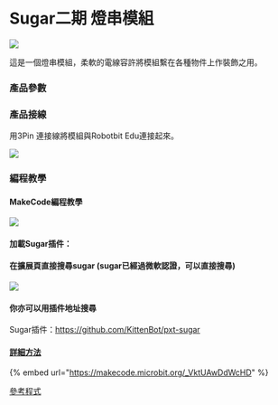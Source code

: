 # Sugar二期 燈串模組

![](https://kittenbothk.readthedocs.io/en/latest/\_images/stringlight\_render.png)

這是一個燈串模組，柔軟的電線容許將模組繫在各種物件上作裝飾之用。

### 產品參數

### 產品接線

用3Pin 連接線將模組與Robotbit Edu連接起來。

![](https://kittenbothk.readthedocs.io/en/latest/\_images/stringlight\_wire.png)

### 編程教學

#### MakeCode編程教學

![](https://kittenbothk.readthedocs.io/en/latest/\_images/mcbanner15.png)

#### 加載Sugar插件：

#### 在擴展頁直接搜尋sugar (sugar已經過微軟認證，可以直接搜尋)

![](https://kittenbothk.readthedocs.io/en/latest/\_images/sugar\_search.gif)

#### 你亦可以用插件地址搜尋

Sugar插件：https://github.com/KittenBot/pxt-sugar

#### [詳細方法](../../ge-bian-cheng-ping-tai-jie-shao/makecode/kittenbotandmakecode.md)

{% embed url="https://makecode.microbit.org/_VktUAwDdWcHD" %}

[參考程式](https://makecode.microbit.org/\_VktUAwDdWcHD)

